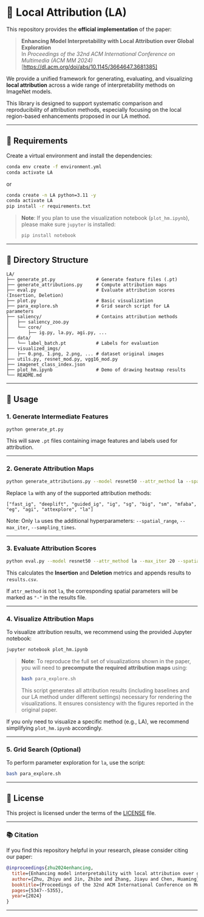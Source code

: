 # 🧠 Local Attribution (LA)

This repository provides the **official implementation** of the paper:

> **Enhancing Model Interpretability with Local Attribution over Global Exploration**  
> In *Proceedings of the 32nd ACM International Conference on Multimedia (ACM MM 2024)*  
> [https://dl.acm.org/doi/abs/10.1145/3664647.3681385]  

We provide a unified framework for generating, evaluating, and visualizing **local attribution** across a wide range of interpretability methods on ImageNet models.

This library is designed to support systematic comparison and reproducibility of attribution methods, especially focusing on the local region-based enhancements proposed in our LA method.


---

## 🔧 Requirements

Create a virtual environment and install the dependencies:

```bash
conda env create -f environment.yml
conda activate LA
```

or

```bash
conda create -n LA python=3.11 -y
conda activate LA
pip install -r requirements.txt
```


> **Note**: If you plan to use the visualization notebook (`plot_hm.ipynb`), please make sure `jupyter` is installed:
>
> ```bash
> pip install notebook
> ```


---

## 📂 Directory Structure

```
LA/
├── generate_pt.py               # Generate feature files (.pt)
├── generate_attributions.py     # Compute attribution maps
├── eval.py                      # Evaluate attribution scores (Insertion, Deletion)
├── plot.py                      # Basic visualization
├── para_explore.sh              # Grid search script for LA parameters
├── saliency/                    # Contains attribution methods
│   ├── saliency_zoo.py
│   └── core/
│       ├── ig.py, la.py, agi.py, ...
├── data/
│   └── label_batch.pt           # Labels for evaluation
├── visualized_imgs/
│   ├── 0.png, 1.png, 2.png, ... # dataset original images
├── utils.py, resnet_mod.py, vgg16_mod.py
├── imagenet_class_index.json
├── plot_hm.ipynb                # Demo of drawing heatmap results
└── README.md                    
```

---

## 🚀 Usage

### 1. Generate Intermediate Features

```bash
python generate_pt.py
```

This will save `.pt` files containing image features and labels used for attribution.

---

### 2. Generate Attribution Maps

```bash
python generate_attributions.py --model resnet50 --attr_method la --spatial_range 20 --max_iter 20 --sampling_times 20
```

Replace `la` with any of the supported attribution methods:

```
["fast_ig", "deeplift", "guided_ig", "ig", "sg", "big", "sm", "mfaba", "eg", "agi", "attexplore", "la"]
```

Note: Only `la` uses the additional hyperparameters: `--spatial_range`, `--max_iter`, `--sampling_times`.

---

### 3. Evaluate Attribution Scores

```bash
python eval.py --model resnet50 --attr_method la --max_iter 20 --spatial_range 20 --samples_number 20 --prefix scores --csv_path results.csv --attr_prefix attributions
```

This calculates the **Insertion** and **Deletion** metrics and appends results to `results.csv`.

If `attr_method` is not `la`, the corresponding spatial parameters will be marked as `"-"` in the results file.

---


### 4. Visualize Attribution Maps

To visualize attribution results, we recommend using the provided Jupyter notebook:

```bash
jupyter notebook plot_hm.ipynb
```

> **Note**: To reproduce the full set of visualizations shown in the paper, you will need to **precompute the required attribution maps** using:
>
> ```bash
> bash para_explore.sh
> ```
>
> This script generates all attribution results (including baselines and our LA method under different settings) necessary for rendering the visualizations.
> It ensures consistency with the figures reported in the original paper.

If you only need to visualize a specific method (e.g., LA), we recommend simplifying `plot_hm.ipynb` accordingly.

---


### 5. Grid Search (Optional)

To perform parameter exploration for `la`, use the script:

```bash
bash para_explore.sh
```

---

## 📜 License

This project is licensed under the terms of the [LICENSE](LICENSE) file.

---

### 📚 Citation

If you find this repository helpful in your research, please consider citing our paper:

```bibtex
@inproceedings{zhu2024enhancing,
  title={Enhancing model interpretability with local attribution over global exploration},
  author={Zhu, Zhiyu and Jin, Zhibo and Zhang, Jiayu and Chen, Huaming},
  booktitle={Proceedings of the 32nd ACM International Conference on Multimedia},
  pages={5347--5355},
  year={2024}
}
```

---
